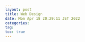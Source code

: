 ```yaml
---
layout: post
title: Web Design
date: Mon Apr 18 20:29:11 JST 2022
categories:
tag:
toc: true
---
```

